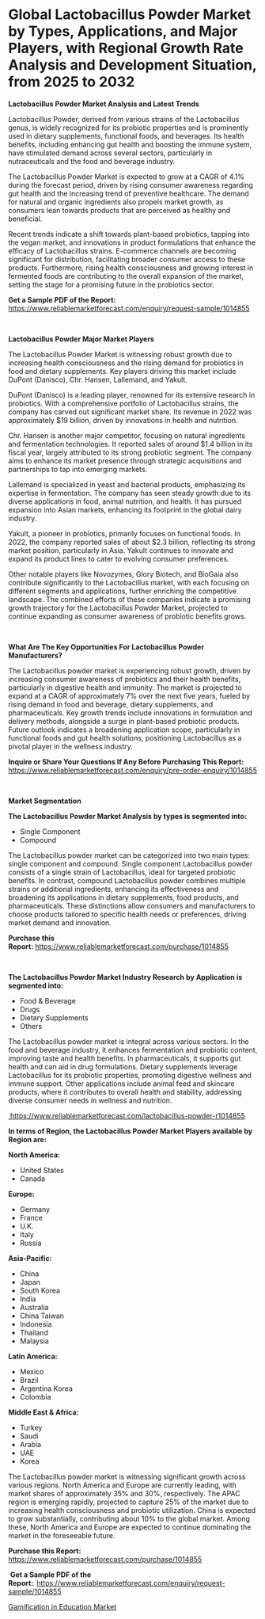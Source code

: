 <p><h1>Global Lactobacillus Powder Market by Types, Applications, and Major Players, with Regional Growth Rate Analysis and Development Situation, from 2025 to 2032</h1></p><p><strong>Lactobacillus Powder Market Analysis and Latest Trends</strong></p>
<p><p>Lactobacillus Powder, derived from various strains of the Lactobacillus genus, is widely recognized for its probiotic properties and is prominently used in dietary supplements, functional foods, and beverages. Its health benefits, including enhancing gut health and boosting the immune system, have stimulated demand across several sectors, particularly in nutraceuticals and the food and beverage industry. </p><p>The Lactobacillus Powder Market is expected to grow at a CAGR of 4.1% during the forecast period, driven by rising consumer awareness regarding gut health and the increasing trend of preventive healthcare. The demand for natural and organic ingredients also propels market growth, as consumers lean towards products that are perceived as healthy and beneficial. </p><p>Recent trends indicate a shift towards plant-based probiotics, tapping into the vegan market, and innovations in product formulations that enhance the efficacy of Lactobacillus strains. E-commerce channels are becoming significant for distribution, facilitating broader consumer access to these products. Furthermore, rising health consciousness and growing interest in fermented foods are contributing to the overall expansion of the market, setting the stage for a promising future in the probiotics sector.</p></p>
<p><strong>Get a Sample PDF of the Report:&nbsp;</strong> <a href="https://www.reliablemarketforecast.com/enquiry/request-sample/1014855?utm_campaign=3089&utm_medium=2&utm_source=Github&utm_content=ia&utm_term=06032025&utm_id=lactobacillus-powder">https://www.reliablemarketforecast.com/enquiry/request-sample/1014855</a></p>
<p>&nbsp;</p>
<p><strong>Lactobacillus Powder Major Market Players</strong></p>
<p><p>The Lactobacillus Powder Market is witnessing robust growth due to increasing health consciousness and the rising demand for probiotics in food and dietary supplements. Key players driving this market include DuPont (Danisco), Chr. Hansen, Lallemand, and Yakult.</p><p>DuPont (Danisco) is a leading player, renowned for its extensive research in probiotics. With a comprehensive portfolio of Lactobacillus strains, the company has carved out significant market share. Its revenue in 2022 was approximately $19 billion, driven by innovations in health and nutrition.</p><p>Chr. Hansen is another major competitor, focusing on natural ingredients and fermentation technologies. It reported sales of around $1.4 billion in its fiscal year, largely attributed to its strong probiotic segment. The company aims to enhance its market presence through strategic acquisitions and partnerships to tap into emerging markets.</p><p>Lallemand is specialized in yeast and bacterial products, emphasizing its expertise in fermentation. The company has seen steady growth due to its diverse applications in food, animal nutrition, and health. It has pursued expansion into Asian markets, enhancing its footprint in the global dairy industry.</p><p>Yakult, a pioneer in probiotics, primarily focuses on functional foods. In 2022, the company reported sales of about $2.3 billion, reflecting its strong market position, particularly in Asia. Yakult continues to innovate and expand its product lines to cater to evolving consumer preferences.</p><p>Other notable players like Novozymes, Glory Biotech, and BioGaia also contribute significantly to the Lactobacillus market, with each focusing on different segments and applications, further enriching the competitive landscape. The combined efforts of these companies indicate a promising growth trajectory for the Lactobacillus Powder Market, projected to continue expanding as consumer awareness of probiotic benefits grows.</p></p>
<p>&nbsp;</p>
<p><strong>What Are The Key Opportunities For Lactobacillus Powder Manufacturers?</strong></p>
<p><p>The Lactobacillus powder market is experiencing robust growth, driven by increasing consumer awareness of probiotics and their health benefits, particularly in digestive health and immunity. The market is projected to expand at a CAGR of approximately 7% over the next five years, fueled by rising demand in food and beverage, dietary supplements, and pharmaceuticals. Key growth trends include innovations in formulation and delivery methods, alongside a surge in plant-based probiotic products. Future outlook indicates a broadening application scope, particularly in functional foods and gut health solutions, positioning Lactobacillus as a pivotal player in the wellness industry.</p></p>
<p><strong>Inquire or Share Your Questions If Any Before Purchasing This Report:</strong> <a href="https://www.reliablemarketforecast.com/enquiry/pre-order-enquiry/1014855?utm_campaign=3089&utm_medium=2&utm_source=Github&utm_content=ia&utm_term=06032025&utm_id=lactobacillus-powder">https://www.reliablemarketforecast.com/enquiry/pre-order-enquiry/1014855</a></p>
<p>&nbsp;</p>
<p><strong>Market Segmentation</strong></p>
<p><strong>The Lactobacillus Powder Market Analysis by types is segmented into:</strong></p>
<p><ul><li>Single Component</li><li>Compound</li></ul></p>
<p><p>The Lactobacillus powder market can be categorized into two main types: single component and compound. Single component Lactobacillus powder consists of a single strain of Lactobacillus, ideal for targeted probiotic benefits. In contrast, compound Lactobacillus powder combines multiple strains or additional ingredients, enhancing its effectiveness and broadening its applications in dietary supplements, food products, and pharmaceuticals. These distinctions allow consumers and manufacturers to choose products tailored to specific health needs or preferences, driving market demand and innovation.</p></p>
<p><strong>Purchase this Report:&nbsp;</strong><a href="https://www.reliablemarketforecast.com/purchase/1014855?utm_campaign=3089&utm_medium=2&utm_source=Github&utm_content=ia&utm_term=06032025&utm_id=lactobacillus-powder">https://www.reliablemarketforecast.com/purchase/1014855</a></p>
<p>&nbsp;</p>
<p><strong>The Lactobacillus Powder Market Industry Research by Application is segmented into:</strong></p>
<p><ul><li>Food & Beverage</li><li>Drugs</li><li>Dietary Supplements</li><li>Others</li></ul></p>
<p><p>The Lactobacillus powder market is integral across various sectors. In the food and beverage industry, it enhances fermentation and probiotic content, improving taste and health benefits. In pharmaceuticals, it supports gut health and can aid in drug formulations. Dietary supplements leverage Lactobacillus for its probiotic properties, promoting digestive wellness and immune support. Other applications include animal feed and skincare products, where it contributes to overall health and stability, addressing diverse consumer needs in wellness and nutrition.</p></p>
<p><a href="https://www.reliablemarketforecast.com/lactobacillus-powder-r1014855?utm_campaign=3089&utm_medium=2&utm_source=Github&utm_content=ia&utm_term=06032025&utm_id=lactobacillus-powder">&nbsp;https://www.reliablemarketforecast.com/lactobacillus-powder-r1014855</a></p>
<p><strong>In terms of Region, the Lactobacillus Powder Market Players available by Region are:</strong></p>
<p>
    <p> <strong> North America: </strong>
        <ul>
            <li>United States</li>
            <li>Canada</li>
        </ul>
        </p> 
    <p> <strong> Europe: </strong>
        <ul>
            <li>Germany</li>
            <li>France</li>
            <li>U.K.</li>
            <li>Italy</li>
            <li>Russia</li>
        </ul>
        </p> 
    <p> <strong> Asia-Pacific: </strong>
        <ul>
            <li>China</li>
            <li>Japan</li>
            <li>South Korea</li>
            <li>India</li>
            <li>Australia</li>
            <li>China Taiwan</li>
            <li>Indonesia</li>
            <li>Thailand</li>
            <li>Malaysia</li>
        </ul>
        </p> 
    <p> <strong> Latin America: </strong>
        <ul>
            <li>Mexico</li>
            <li>Brazil</li>
            <li>Argentina Korea</li>
            <li>Colombia</li>
        </ul>
        </p> 
    <p> <strong> Middle East & Africa: </strong>
        <ul>
            <li>Turkey</li>
            <li>Saudi</li>
            <li>Arabia</li>
            <li>UAE</li>
            <li>Korea</li>
        </ul>
    </p>
    </p>
<p><p>The Lactobacillus powder market is witnessing significant growth across various regions. North America and Europe are currently leading, with market shares of approximately 35% and 30%, respectively. The APAC region is emerging rapidly, projected to capture 25% of the market due to increasing health consciousness and probiotic utilization. China is expected to grow substantially, contributing about 10% to the global market. Among these, North America and Europe are expected to continue dominating the market in the foreseeable future.</p></p>
<p><strong>Purchase this Report: </strong><a href="https://www.reliablemarketforecast.com/purchase/1014855?utm_campaign=3089&utm_medium=2&utm_source=Github&utm_content=ia&utm_term=06032025&utm_id=lactobacillus-powder">https://www.reliablemarketforecast.com/purchase/1014855</a></p>
<p>&nbsp;<strong>Get a Sample PDF of the Report:&nbsp;&nbsp;</strong><a href="https://www.reliablemarketforecast.com/enquiry/request-sample/1014855?utm_campaign=3089&utm_medium=2&utm_source=Github&utm_content=ia&utm_term=06032025&utm_id=lactobacillus-powder">https://www.reliablemarketforecast.com/enquiry/request-sample/1014855</a></p>
<p><strong></strong></p>
<p><p><a href="https://github.com/awalinfucci/Market-Research-Report-List-1/blob/main/gamification-in-education-market.md?utm_campaign=3089&utm_medium=2&utm_source=Github&utm_content=ia&utm_term=06032025&utm_id=lactobacillus-powder">Gamification in Education Market</a></p></p>